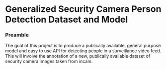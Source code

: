 # Generalized Security Camera Person Detection Dataset and Model

### Preamble
The goal of this project is to produce a publically available, general purpose model and easy to use API for detecting people in a surveillance video feed. This will involve the annotation of a new, publically available dataset of security camera images taken from incam.
